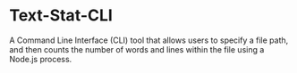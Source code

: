 # Text-Stat-CLI
A Command Line Interface (CLI) tool that allows users to specify a file path, and then counts the number of words and lines within the file using a Node.js process.
